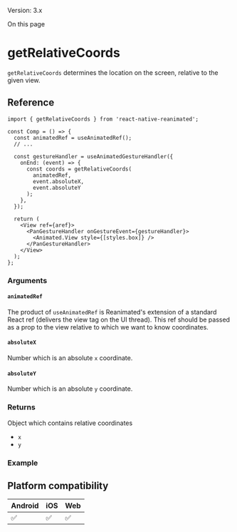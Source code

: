 Version: 3.x

On this page

# getRelativeCoords

`getRelativeCoords` determines the location on the screen, relative to the given view.

## Reference

```
import { getRelativeCoords } from 'react-native-reanimated';

const Comp = () => {
  const animatedRef = useAnimatedRef();
  // ...

  const gestureHandler = useAnimatedGestureHandler({
    onEnd: (event) => {
      const coords = getRelativeCoords(
        animatedRef,
        event.absoluteX,
        event.absoluteY
      );
    },
  });

  return (
    <View ref={aref}>
      <PanGestureHandler onGestureEvent={gestureHandler}>
        <Animated.View style={[styles.box]} />
      </PanGestureHandler>
    </View>
  );
};
```

### Arguments

#### `animatedRef`

The product of `useAnimatedRef` is Reanimated's extension of a standard React ref (delivers the view tag on the UI thread). This ref should be passed as a prop to the view relative to which we want to know coordinates.

#### `absoluteX`

Number which is an absolute `x` coordinate.

#### `absoluteY`

Number which is an absolute `y` coordinate.

### Returns

Object which contains relative coordinates

* `x`
* `y`

### Example

## Platform compatibility

|Android|iOS|Web|
|-|-|-|
|✅|✅|✅|
